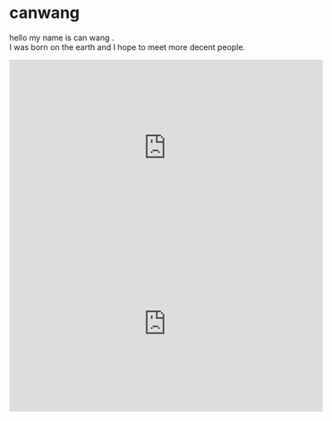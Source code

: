 # canwang
<p>hello my name is can wang .<br/>I was born on the earth and I hope to meet more decent people.</p>
<p><iframe width="560" height="315" src="https://www.youtube.com/embed/mpwNZ8D_yWs" title="YouTube video player" frameborder="0" allow="accelerometer; autoplay; clipboard-write; encrypted-media; gyroscope; picture-in-picture" allowfullscreen></iframe> <br/>

<iframe width="560" height="315" src="https://drive.google.com/file/d/1U4WR0645_DWYejGvzRRHOJF3pioJ4Bnh/view?usp=sharing" title="YouTube video player" frameborder="0" allow="accelerometer; autoplay; clipboard-write; encrypted-media; gyroscope; picture-in-picture" allowfullscreen></iframe> </p>


